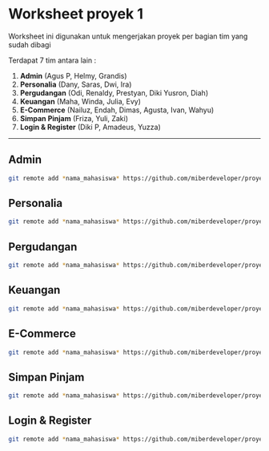 # Worksheet proyek 1
Worksheet ini digunakan untuk mengerjakan proyek per bagian tim yang sudah dibagi

Terdapat 7 tim antara lain : 
1. **Admin** (Agus P, Helmy, Grandis)
2. **Personalia** (Dany, Saras, Dwi, Ira)
3. **Pergudangan** (Odi, Renaldy, Prestyan, Diki Yusron, Diah)
4. **Keuangan** (Maha, Winda, Julia, Evy)
5. **E-Commerce** (Nailuz, Endah, Dimas, Agusta, Ivan, Wahyu)
6. **Simpan Pinjam** (Friza, Yuli, Zaki)
7. **Login & Register** (Diki P, Amadeus, Yuzza)

---
## Admin
```bash
git remote add *nama_mahasiswa* https://github.com/miberdeveloper/proyek-worksheet.git -b admin
```

## Personalia
```bash
git remote add *nama_mahasiswa* https://github.com/miberdeveloper/proyek-worksheet.git -b personalia
```

## Pergudangan
```bash
git remote add *nama_mahasiswa* https://github.com/miberdeveloper/proyek-worksheet.git -b pergudangan
```

## Keuangan
```bash
git remote add *nama_mahasiswa* https://github.com/miberdeveloper/proyek-worksheet.git -b keuangan
```

## E-Commerce
```bash
git remote add *nama_mahasiswa* https://github.com/miberdeveloper/proyek-worksheet.git -b e_commerce
```

## Simpan Pinjam
```bash
git remote add *nama_mahasiswa* https://github.com/miberdeveloper/proyek-worksheet.git -b simpan_pinjam
```

## Login & Register
```bash
git remote add *nama_mahasiswa* https://github.com/miberdeveloper/proyek-worksheet.git -b login_register
```

